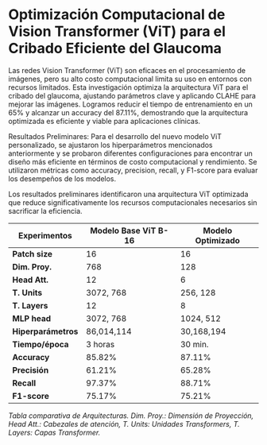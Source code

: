 # Optimización Computacional de Vision Transformer (ViT) para el Cribado Eficiente del Glaucoma

Las redes Vision Transformer (ViT) son eficaces en el procesamiento de imágenes, pero su alto costo computacional limita su uso en entornos con recursos limitados. Esta investigación optimiza la arquitectura ViT para el cribado del glaucoma, ajustando parámetros clave y aplicando CLAHE para mejorar las imágenes. Logramos reducir el tiempo de entrenamiento en un 65% y alcanzar un accuracy del 87.11%, demostrando que la arquitectura optimizada es eficiente y viable para aplicaciones clínicas.

Resultados Preliminares:
Para el desarrollo del nuevo modelo ViT personalizado, se ajustaron los hiperparámetros mencionados anteriormente y se probaron diferentes configuraciones para encontrar un diseño más eficiente en términos de costo computacional y rendimiento. Se utilizaron métricas como accuracy, precision, recall, y F1-score para evaluar los desempeños de los modelos.

Los resultados preliminares identificaron una arquitectura ViT optimizada que reduce significativamente los recursos computacionales necesarios sin sacrificar la eficiencia.

| Experimentos      | Modelo Base ViT B-16 | Modelo Optimizado |
|-------------------|----------------------|-------------------|
| **Patch size**     | 16                   | 16                |
| **Dim. Proy.**     | 768                  | 128               |
| **Head Att.**      | 12                   | 6                 |
| **T. Units**       | 3072, 768            | 256, 128          |
| **T. Layers**      | 12                   | 8                 |
| **MLP head**       | 3072, 768            | 1024, 512         |
| **Hiperparámetros**| 86,014,114           | 30,168,194        |
| **Tiempo/época**   | 3 horas              | 30 min.           |
| **Accuracy**       | 85.82%               | 87.11%            |
| **Precisión**      | 61.21%               | 65.28%            |
| **Recall**         | 97.37%               | 88.71%            |
| **F1-score**       | 75.17%               | 75.21%            |

*Tabla comparativa de Arquitecturas. Dim. Proy.: Dimensión de Proyección, Head Att.: Cabezales de atención, T. Units: Unidades Transformers, T. Layers: Capas Transformer.*

